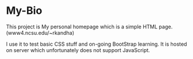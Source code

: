 My-Bio
======

This project is My personal homepage which is a simple HTML page. (www4.ncsu.edu/~rkandha)

I use it to test basic CSS stuff and on-going BootStrap learning. It is hosted on server which unfortunately does not
support JavaScript.
